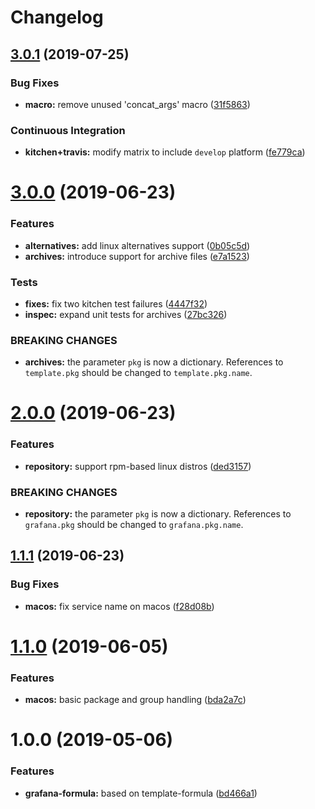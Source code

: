 # Changelog

## [3.0.1](https://github.com/saltstack-formulas/grafana-formula/compare/v3.0.0...v3.0.1) (2019-07-25)


### Bug Fixes

* **macro:** remove unused 'concat_args' macro ([31f5863](https://github.com/saltstack-formulas/grafana-formula/commit/31f5863))


### Continuous Integration

* **kitchen+travis:** modify matrix to include `develop` platform ([fe779ca](https://github.com/saltstack-formulas/grafana-formula/commit/fe779ca))

# [3.0.0](https://github.com/saltstack-formulas/grafana-formula/compare/v2.0.0...v3.0.0) (2019-06-23)


### Features

* **alternatives:** add linux alternatives support ([0b05c5d](https://github.com/saltstack-formulas/grafana-formula/commit/0b05c5d))
* **archives:** introduce support for archive files ([e7a1523](https://github.com/saltstack-formulas/grafana-formula/commit/e7a1523))


### Tests

* **fixes:** fix two kitchen test failures ([4447f32](https://github.com/saltstack-formulas/grafana-formula/commit/4447f32))
* **inspec:** expand unit tests for archives ([27bc326](https://github.com/saltstack-formulas/grafana-formula/commit/27bc326))


### BREAKING CHANGES

* **archives:** the parameter `pkg` is now a dictionary. References
 to `template.pkg` should be changed to `template.pkg.name`.

# [2.0.0](https://github.com/saltstack-formulas/grafana-formula/compare/v1.1.1...v2.0.0) (2019-06-23)


### Features

* **repository:** support rpm-based linux distros ([ded3157](https://github.com/saltstack-formulas/grafana-formula/commit/ded3157))


### BREAKING CHANGES

* **repository:** the parameter `pkg` is now a dictionary. References
 to `grafana.pkg` should be changed to `grafana.pkg.name`.

## [1.1.1](https://github.com/saltstack-formulas/grafana-formula/compare/v1.1.0...v1.1.1) (2019-06-23)


### Bug Fixes

* **macos:** fix service name on macos ([f28d08b](https://github.com/saltstack-formulas/grafana-formula/commit/f28d08b))

# [1.1.0](https://github.com/saltstack-formulas/grafana-formula/compare/v1.0.0...v1.1.0) (2019-06-05)


### Features

* **macos:** basic package and group handling ([bda2a7c](https://github.com/saltstack-formulas/grafana-formula/commit/bda2a7c))

# 1.0.0 (2019-05-06)


### Features

* **grafana-formula:** based on template-formula ([bd466a1](https://github.com/alxwr/grafana-formula/commit/bd466a1))
